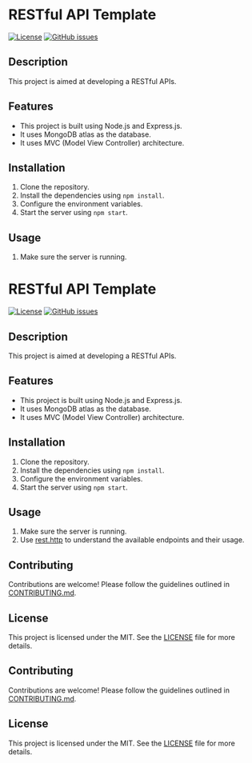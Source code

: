 # RESTful API Template

[![License](https://img.shields.io/badge/License-MIT-blue.svg)](https://opensource.org/licenses/MIT)
[![GitHub issues](https://img.shields.io/github/issues/zaineel/nodeJS_mongoose)](https://github.com/zaineel/nodeJS_mongoose/issues)

## Description

This project is aimed at developing a RESTful APIs.

## Features

- This project is built using Node.js and Express.js.
- It uses MongoDB atlas as the database.
- It uses MVC (Model View Controller) architecture.

## Installation

1. Clone the repository.
2. Install the dependencies using `npm install`.
3. Configure the environment variables.
4. Start the server using `npm start`.

## Usage

1. Make sure the server is running.

# RESTful API Template

[![License](https://img.shields.io/badge/License-MIT-blue.svg)](https://opensource.org/licenses/MIT)
[![GitHub issues](https://img.shields.io/github/issues/zaineel/nodeJS_mongoose)](https://github.com/zaineel/nodeJS_mongoose/issues)

## Description

This project is aimed at developing a RESTful APIs.

## Features

- This project is built using Node.js and Express.js.
- It uses MongoDB atlas as the database.
- It uses MVC (Model View Controller) architecture.

## Installation

1. Clone the repository.
2. Install the dependencies using `npm install`.
3. Configure the environment variables.
4. Start the server using `npm start`.

## Usage

1. Make sure the server is running.
2. Use [rest.http](/Users/zaineelmithani/RestApi/rest.http) to understand the available endpoints and their usage.

## Contributing

Contributions are welcome! Please follow the guidelines outlined in [CONTRIBUTING.md](link-to-contributing-guidelines).

## License

This project is licensed under the MIT. See the [LICENSE](/LICENSE) file for more details.

## Contributing

Contributions are welcome! Please follow the guidelines outlined in [CONTRIBUTING.md](link-to-contributing-guidelines).

## License

This project is licensed under the MIT. See the [LICENSE](link-to-license-file) file for more details.
